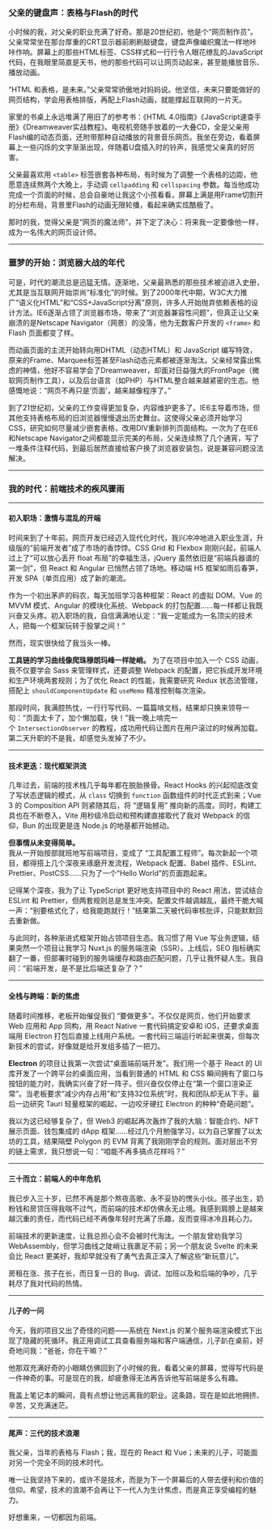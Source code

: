 ### 父亲的键盘声：表格与Flash的时代

小时候的我，对父亲的职业充满了好奇。那是20世纪初，他是个“网页制作员”。父亲常常坐在那台厚重的CRT显示器前刷刷敲键盘，键盘声像编织魔法一样地咔咔作响。屏幕上的那些HTML标签、CSS样式和一行行令人眼花缭乱的JavaScript代码，在我眼里简直是天书，他的那些代码可以让网页动起来，甚至能播放音乐、播放动画。

“HTML 和表格，是未来。”父亲常常骄傲地对妈妈说。他坚信，未来只要能做好的网页结构，学会用表格排版，再配上Flash动画，就能撑起互联网的一片天。

家里的书桌上永远堆满了用旧了的参考书：《HTML 4.0指南》《JavaScript速查手册》《Dreamweaver实战教程》。电视机旁随手放着的一大叠CD，全是父亲用Flash编的动态页面，还附带那种自动播放的背景音乐网页。我坐在旁边，看着屏幕上一些闪烁的文字渐渐出现，伴随着U盘插入时的铃声，我感觉父亲真的好厉害。

父亲最喜欢用 `<table>` 标签嵌套各种布局，有时候为了调整一个表格的边距，他愿意连续熬两个大晚上，手动调 `cellpadding` 和 `cellspacing` 参数。每当他成功完成一个页面的时候，总会自豪地让我这个小孩看看，屏幕上满是用Frame切割开的分栏布局，背景里Flash的动画无限轮播，看起来确实炫酷极了。

那时的我，觉得父亲是“网页的魔法师”，并下定了决心：将来我一定要像他一样，成为一名伟大的网页设计师。

---

### 噩梦的开始：浏览器大战的年代

可是，时代的潮流总是迅猛无情。逐渐地，父亲最熟悉的那些技术被迫进入史册，尤其是当互联网开始崇尚“标准化”的时候。到了2000年代中期，W3C大力推广“语义化HTML”和“CSS+JavaScript分离”原则，许多人开始抛弃依赖表格的设计方法。IE6逐渐占领了浏览器市场，带来了“浏览器兼容性问题”，但真正让父亲崩溃的是Netscape Navigator（网景）的没落，他为无数客户开发的 `<frame>` 和 Flash 页面都变了样。

而动画页面的主流开始转向用DHTML（动态HTML）和 JavaScript 编写特效，原来的Frame、Marquee标签甚至Flash动态元素都被逐渐淘汰。父亲经常露出焦虑的神情，他好不容易学会了Dreamweaver，却面对日益强大的FrontPage（微软网页制作工具），以及后台语言（如PHP）与HTML整合越来越紧密的生态。他感慨地说：“网页不再只是‘页面’，越来越像程序了。”

到了21世纪初，父亲的工作变得更加复杂，内容维护更多了。IE6主导着市场，但其他支持表格布局的旧浏览器慢慢退出历史舞台。这使得父亲必须开始学习CSS，研究如何尽量减少嵌套表格，改用DIV重新排列页面结构。一次为了在IE6和Netscape Navigator之间都能显示完美的布局，父亲连续熬了几个通宵，写了一堆条件注释代码，到最后居然直接给客户换了浏览器安装包，说是兼容问题没法解决。

---

### 我的时代：前端技术的疾风骤雨

---

#### 初入职场：激情与混乱的开端

时间来到了十年前。网页开发已经迈入现代化时代，我兴冲冲地进入职业生涯，升级版的“前端开发者”成了市场的香饽饽。CSS Grid 和 Flexbox 刚刚兴起，前端人过上了“可以放心丢开 float 布局”的幸福生活，jQuery 虽然依旧是“前端兵器谱的第一剑”，但 React 和 Angular 已悄然占领了场地。移动端 H5 框架如雨后春笋，开发 SPA（单页应用）成了新的潮流。

作为一个初出茅庐的码农，每天加班学习各种框架：React 的虚拟 DOM、Vue 的 MVVM 模式、Angular 的模块化系统、Webpack 的打包配置……每一样都让我既兴奋又头疼。初入职场的我，自信满满地认定：“我一定能成为一名顶尖的技术人，把每一个框架玩转于股掌之间！”

然而，现实很快给了我当头一棒。

**工具链的学习曲线像爬珠穆朗玛峰一样陡峭。** 为了在项目中加入一个 CSS 动画，我不仅要学会 Sass 来管理样式，还要调整 Webpack 的配置，把它拆成开发环境和生产环境两套规则；为了优化 React 的性能，我需要研究 Redux 状态流管理，搭配上 `shouldComponentUpdate` 和 `useMemo` 精准控制每次渲染。

那段时间，我满腔热忱，一行行写代码、一篇篇啃文档，结果却只换来领导一句：“页面太卡了，加个懒加载，快！”我一晚上啃完一个 `IntersectionObserver` 的教程，成功用代码让图片在用户滚过的时候再加载。第二天升职的不是我，却感觉头发掉了不少。

---

#### 技术更迭：现代框架洪流

几年过去，前端的技术栈几乎每年都在脱胎换骨。React Hooks 的兴起彻底改变了写状态逻辑的模式，从 `class` 切换到 `function` 函数组件的时代正式到来；Vue 3 的 Composition API 则紧随其后，将 “逻辑复用” 推向新的高度。同时，构建工具也在不断卷入，Vite 用秒级冷启动和预构建直接取代了我对 Webpack 的信仰，Bun 的出现更是连 Node.js 的地基都开始撼动。

**但事情从未变得简单。**  
我从一开始按部就班地写前端项目，变成了 “工具配置工程师”。每次新起一个项目，都得搭上几个深夜来琢磨开发流程，Webpack 配置、Babel 插件、ESLint、Prettier、PostCSS……只为了一个“Hello World”的页面跑起来。

记得某个深夜，我为了让 TypeScript 更好地支持项目中的 React 用法，尝试结合 ESLint 和 Prettier，但两套规则总是发生冲突。配置文件越调越乱，最终干脆大喊一声：“别要格式化了，给我能跑就行！”结果第二天被代码审核批评，只能默默回去重新做。

与此同时，各种渐进式框架开始占领项目生态。我习惯了用 Vue 写业务逻辑，结果突然一个项目让我学习 Nuxt.js 的服务端渲染（SSR）。上线后，SEO 指标确实翻了一番，但部署时碰到的服务端缓存和路由匹配问题，几乎让我怀疑人生。我自问：“前端开发，是不是比后端还复杂了？”

---

#### 全栈与跨端：新的焦虑

随着时间推移，老板开始催促我们 “要做更多”。不仅仅是网页，他们开始要求 Web 应用和 App 同构，用 React Native 一套代码搞定安卓和 iOS，还要求桌面端用 Electron 打包后直接上线用户系统。一套代码三端运行听起来很美，但每次新技术的尝试，好像就是给开发组多插了一把刀。

**Electron** 的项目让我第一次尝试“桌面端前端开发”。我们用一个基于 React 的 UI 库开发了一个跨平台的桌面应用，当看到普通的 HTML 和 CSS 瞬间拥有了窗口与按钮的能力时，我确实兴奋了好一阵子。但兴奋仅仅停止在“第一个窗口渲染正常”。当老板要求“减少内存占用”和“支持32位系统”时，我和团队却无从下手。最后一边研究 Tauri 轻量框架的崛起，一边咬牙硬扛 Electron 的种种“奇葩问题”。

我以为这已经够复杂了，但 Web3 的崛起再次轰炸了我的大脑：智能合约、NFT 展示页面、钱包集成的 dApp 框架……经过几个月勉强学习，以为自己掌握了以太坊的工具，结果隔壁 Polygon 的 EVM 背离了我刚刚学会的规则。面对层出不穷的链上需求，我只想说一句：“咱能不再多搞点花样吗？”

---

#### 三十而立：前端人的中年危机

我已步入三十岁，已然不再是那个熬夜高歌、永不妥协的愣头小伙。孩子出生，奶粉钱和房贷压得我喘不过气，而前端的技术却仿佛永无止境。我感到肩膀上是越来越沉重的责任，而代码已经不再像年轻时充满了乐趣，反而变得冰冷且耗心力。

前端技术的更新速度，让我总担心会不会被时代淘汰。一个朋友曾劝我学习 WebAssembly，但学习曲线之陡峭让我裹足不前；另一个朋友说 Svelte 的未来会比 React 更美好，我却早就没有了勇气去真正深入了解这些“新玩意儿”。

房租在涨、孩子在长，而日复一日的 Bug、调试、加班以及和后端的争吵，几乎耗尽了我对代码的热情。

---

#### 儿子的一问

今天，我的项目又出了奇怪的问题——系统在 Next.js 的某个服务端渲染模式下出现了隐藏的死循环。我正用调试工具查看服务端和客户端通信，儿子趴在桌前，好奇地问我：“爸爸，你在干嘛？”

他那双充满好奇的小眼睛仿佛回到了小时候的我，看着父亲的屏幕，觉得写代码是一件神奇的事。可是现在的我，却疲惫得无法再告诉他写前端是多么有趣。

我盖上笔记本的瞬间，竟有点想让他远离我的职业。这条路，现在是如此地拥挤、辛苦，又充满迷茫。

---

#### 尾声：三代的技术浪潮

我父亲，当年的表格与 Flash；我，现在的 React 和 Vue；未来的儿子，可能面对另一个完全不同的技术时代。

唯一让我坚持下来的，或许不是技术，而是为下一个屏幕后的人带去便利和价值的信仰。希望，技术的浪潮不会再让下一代人为生计焦虑，而是真正享受编程的魅力。

好想重来，一切都因为前端。